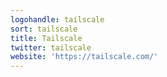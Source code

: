 ```yaml
---
logohandle: tailscale
sort: tailscale
title: Tailscale
twitter: tailscale
website: 'https://tailscale.com/'
---
```


